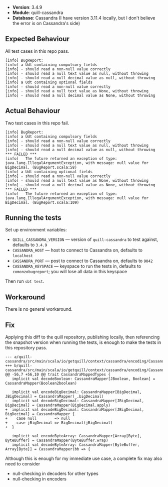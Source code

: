 

- **Version**: 3.4.9
- **Module**: quill-cassandra
- **Database**: Cassandra (I have version 3.11.4 locally, but I don't believe the error is on Cassandra's side)


## Expected Behaviour

All test cases in this repo pass.

```
[info] BugReport:
[info] a Udt containing compulsory fields
[info] - should read a non-null value correctly
[info] - should read a null text value as null, without throwing
[info] - should read a null decimal value as null, without throwing
[info] a Udt containing optional fields
[info] - should read a non-null value correctly
[info] - should read a null text value as None, without throwing
[info] - should read a null decimal value as None, without throwing
```

## Actual Behaviour

Two test cases in this repo fail.

```
[info] BugReport:
[info] a Udt containing compulsory fields
[info] - should read a non-null value correctly
[info] - should read a null text value as null, without throwing
[info] - should read a null decimal value as null, without throwing *** FAILED ***
[info]   The future returned an exception of type: java.lang.IllegalArgumentException, with message: null value for BigDecimal. (BugReport.scala:58)
[info] a Udt containing optional fields
[info] - should read a non-null value correctly
[info] - should read a null text value as None, without throwing
[info] - should read a null decimal value as None, without throwing *** FAILED ***
[info]   The future returned an exception of type: java.lang.IllegalArgumentException, with message: null value for BigDecimal. (BugReport.scala:109)
```

## Running the tests

Set up environment variables:

- `QUILL_CASSANDRA_VERSION` — version of `quill-cassandra` to test against, defaults to `3.4.9`
- `CASSANDRA_HOST` — host to connect to Cassandra on, defaults to `localhost`
- `CASSANDRA_PORT` — post to connect to Cassandra on, defaults to `9042`
- `CASSANDRA_KEYSPACE` — keyspace to run the tests in, defaults to `comonzobugreport`; you will lose all data in this keyspace

Then run `sbt test`.

## Workaround

There is no general workaround.

## Fix

Applying this diff to the quill repository, publishing locally, then referencing the snapshot version when running the tests,
is enough to make the tests in this repository pass.

```
--- a/quill-cassandra/src/main/scala/io/getquill/context/cassandra/encoding/CassandraTypes.scala
+++ b/quill-cassandra/src/main/scala/io/getquill/context/cassandra/encoding/CassandraTypes.scala
@@ -56,7 +56,10 @@ trait CassandraMappedTypes {
   implicit val decodeBoolean: CassandraMapper[JBoolean, Boolean] = CassandraMapper(Boolean2boolean)

   implicit val encodeBigDecimal: CassandraMapper[BigDecimal, JBigDecimal] = CassandraMapper(_.bigDecimal)
-  implicit val decodeBigDecimal: CassandraMapper[JBigDecimal, BigDecimal] = CassandraMapper(BigDecimal.apply)
+  implicit val decodeBigDecimal: CassandraMapper[JBigDecimal, BigDecimal] = CassandraMapper {
+    case null        => null
+    case jBigDecimal => BigDecimal(jBigDecimal)
+  }

   implicit val encodeByteArray: CassandraMapper[Array[Byte], ByteBuffer] = CassandraMapper(ByteBuffer.wrap)
   implicit val decodeByteArray: CassandraMapper[ByteBuffer, Array[Byte]] = CassandraMapper(bb => {
```

Although this is enough for my immediate use case, a complete fix may also need to consider
- null-checking in decoders for other types
- null-checking in encoders
